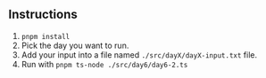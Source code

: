 ## Instructions
1. `pnpm install`
2. Pick the day you want to run.
3. Add your input into a file named `./src/dayX/dayX-input.txt` file.
4. Run with `pnpm ts-node ./src/day6/day6-2.ts`
